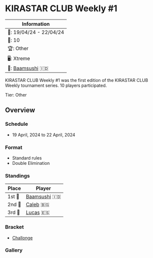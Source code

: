 # KIRASTAR CLUB Weekly #1 

|Information|
|-|
|:calendar:: 19/04/24 - 22/04/24|
|:busts_in_silhouette:: 10|
|:trophy:: Other|
|:desktop_computer:: Xtreme|
|:1st_place_medal:: [Baamsushi](../../players/indonesian/baamsushi.md) :indonesia:|

KIRASTAR CLUB Weekly #1 was the first edition of the KIRASTAR CLUB Weekly tournament series. 10 players participated.

Tier: Other

## Overview

### Schedule
- 19 April, 2024 to 22 April, 2024

### Format
- Standard rules
- Double Elimination

### Standings

|Place|Player|
|-|-|
|1st :1st_place_medal:|[Baamsushi](../../players/indonesian/baamsushi.md) :indonesia:|
|2nd :2nd_place_medal:|[Caleb](../../players/bulgarian/caleb.md) :bulgaria:|
|3rd :3rd_place_medal:|[Lucas](../../players/spanish/lucas.md) :es:|

### Bracket
- [Challonge](https://challonge.com/7k6tkeye)

### Gallery